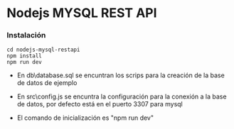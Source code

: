 # Nodejs MYSQL REST API

### Instalación

```
cd nodejs-mysql-restapi
npm install
npm run dev
```

* En db\database.sql se encuntran los scrips para la creación de la base de datos de ejemplo

* En src\config.js se encuntra la configuración para la conexión a la base de datos, por defecto está en el puerto 3307 para mysql

* El comando de inicialización es "npm run dev"